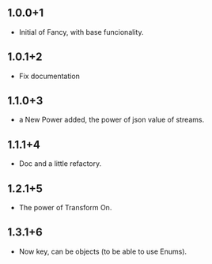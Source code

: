 ## 1.0.0+1

* Initial of Fancy, with base funcionality.

## 1.0.1+2

* Fix documentation

## 1.1.0+3

* a New Power added, the power of json value of streams.


## 1.1.1+4

* Doc and a little refactory.

## 1.2.1+5

* The power of Transform On.

## 1.3.1+6

* Now key, can be objects (to be able to use Enums).